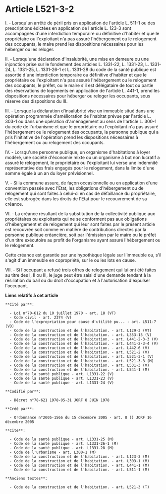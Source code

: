 # Article L521-3-2

I. - Lorsqu'un arrêté de péril pris en application de l'article L. 511-1 ou des prescriptions édictées en application de
l'article L. 123-3 sont accompagnés d'une interdiction temporaire ou définitive d'habiter et que le propriétaire ou
l'exploitant n'a pas assuré l'hébergement ou le relogement des occupants, le maire prend les dispositions nécessaires pour
les héberger ou les reloger.

II. - Lorsqu'une déclaration d'insalubrité, une mise en demeure ou une injonction prise sur le fondement des articles L.
1331-22, L. 1331-23, L. 1331-24, L. 1331-25, L. 1331-26-1 et L. 1331-28 du code de la santé publique est assortie d'une
interdiction temporaire ou définitive d'habiter et que le propriétaire ou l'exploitant n'a pas assuré l'hébergement ou le
relogement des occupants, le préfet, ou le maire s'il est délégataire de tout ou partie des réservations de logements en
application de l'article L. 441-1, prend les dispositions nécessaires pour héberger ou reloger les occupants, sous réserve
des dispositions du III.

III. - Lorsque la déclaration d'insalubrité vise un immeuble situé dans une opération programmée d'amélioration de l'habitat
prévue par l'article L. 303-1 ou dans une opération d'aménagement au sens de l'article L. 300-1 du code de l'urbanisme et que
le propriétaire ou l'exploitant n'a pas assuré l'hébergement ou le relogement des occupants, la personne publique qui a pris
l'initiative de l'opération prend les dispositions nécessaires à l'hébergement ou au relogement des occupants.

IV. - Lorsqu'une personne publique, un organisme d'habitations à loyer modéré, une société d'économie mixte ou un organisme à
but non lucratif a assuré le relogement, le propriétaire ou l'exploitant lui verse une indemnité représentative des frais
engagés pour le relogement, dans la limite d'une somme égale à un an du loyer prévisionnel.

V. - Si la commune assure, de façon occasionnelle ou en application d'une convention passée avec l'Etat, les obligations
d'hébergement ou de relogement qui sont faites à celui-ci en cas de défaillance du propriétaire, elle est subrogée dans les
droits de l'Etat pour le recouvrement de sa créance.

VI. - La créance résultant de la substitution de la collectivité publique aux propriétaires ou exploitants qui ne se
conforment pas aux obligations d'hébergement et de relogement qui leur sont faites par le présent article est recouvrée soit
comme en matière de contributions directes par la personne publique créancière, soit par l'émission par le maire ou le préfet
d'un titre exécutoire au profit de l'organisme ayant assuré l'hébergement ou le relogement.

Cette créance est garantie par une hypothèque légale sur l'immeuble ou, s'il s'agit d'un immeuble en copropriété, sur le ou
les lots en cause.

VII. - Si l'occupant a refusé trois offres de relogement qui lui ont été faites au titre des I, II ou III, le juge peut être
saisi d'une demande tendant à la résiliation du bail ou du droit d'occupation et à l'autorisation d'expulser l'occupant.

**Liens relatifs à cet article**

	**Cité par**:

	  - Loi n°70-612 du 10 juillet 1970 - art. 18 (VT)
	  - Code civil - art. 2374 (V)
	  - Code de l'expropriation pour cause d'utilité pu... - art. L511-7 (VD)
	  - Code de la construction et de l'habitation. - art. L129-3 (VT)
	  - Code de la construction et de l'habitation. - art. L353-15 (V)
	  - Code de la construction et de l'habitation. - art. L441-2-3-3 (V)
	  - Code de la construction et de l'habitation. - art. L441-2-3-4 (V)
	  - Code de la construction et de l'habitation. - art. L442-6 (V)
	  - Code de la construction et de l'habitation. - art. L521-2 (V)
	  - Code de la construction et de l'habitation. - art. L521-3-1 (V)
	  - Code de la construction et de l'habitation. - art. L521-3-3 (M)
	  - Code de la construction et de l'habitation. - art. L531-3 (V)
	  - Code de la construction et de l'habitation. - art. L541-1 (M)
	  - Code de la santé publique - art. L1331-22 (V)
	  - Code de la santé publique - art. L1331-23 (V)
	  - Code de la santé publique - art. L1331-24 (V)

	**Codifié par**:

	  - Décret n°78-621 1978-05-31 JORF 8 JUIN 1978

	**Créé par**:

	  - Ordonnance n°2005-1566 du 15 décembre 2005 - art. 8 () JORF 16 décembre 2005

	**Cite**:

	  - Code de la santé publique - art. L1331-25 (M)
	  - Code de la santé publique - art. L1331-26-1 (M)
	  - Code de la santé publique - art. L1331-28 (M)
	  - Code de l'urbanisme - art. L300-1 (M)
	  - Code de la construction et de l'habitation. - art. L123-3 (M)
	  - Code de la construction et de l'habitation. - art. L303-1 (M)
	  - Code de la construction et de l'habitation. - art. L441-1 (M)
	  - Code de la construction et de l'habitation. - art. L511-1 (M)

	**Anciens textes**:

	  - Code de la construction et de l'habitation. - art. L521-3 (T)
